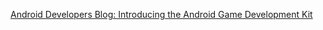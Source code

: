 
[Android Developers Blog: Introducing the Android Game Development Kit](https://android-developers.googleblog.com/2021/07/introducing-android-game-development-kit.html)
